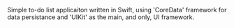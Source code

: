 Simple to-do list applicaiton written in Swift, using 'CoreData' framework for data persistance and 'UIKit' as the main, and only, UI framework.
